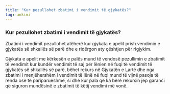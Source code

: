 ```yaml
---
title: "Kur pezullohet zbatimi i vendimit të gjykatës?"
tag: ankimi
---
```


### Kur pezullohet zbatimi i vendimit të gjykatës?

Zbatimi i vendimit pezullohet atëherë kur gjykata e apelit prish vendimin e gjykatës së shkallës së parë dhe e ridërgon aty çështjen për rigjykim.

Gjykata e apelit me kërkesën e palës mund të vendosë pezullimin e zbatimit të vendimit kur kundër vendimit të saj për lënien në fuqi të vendimit të gjykatës së shkallës së parë, bëhet rekurs në Gjykatën e Lartë dhe nga zbatimi i menjëhershëm i vendimit të lënë në fuqi mund të vijnë pasoja të rënda ose të pariparueshme, si dhe kur pala që ka bërë rekursin jep garanci që siguron mundësinë e zbatimit të këtij vendimi më vonë.
